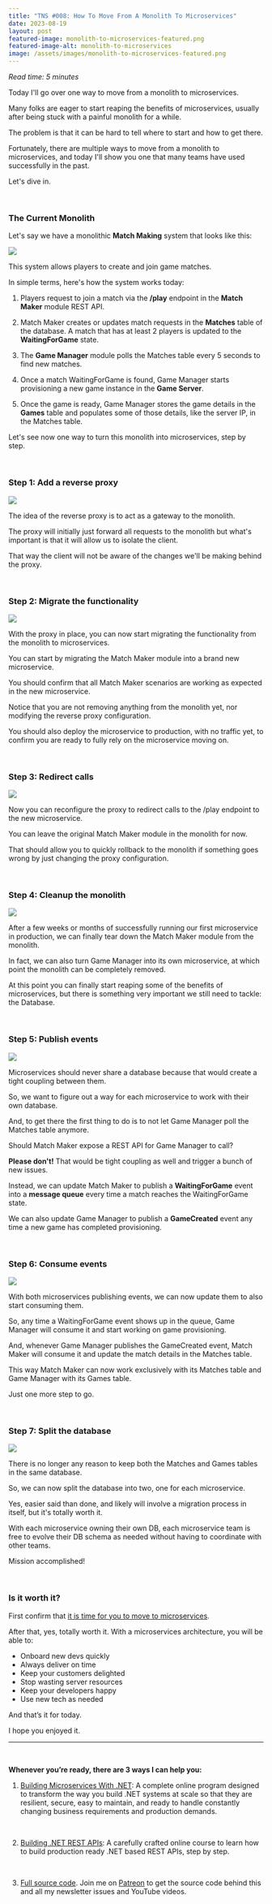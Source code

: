 ```yaml
---
title: "TNS #008: How To Move From A Monolith To Microservices"
date: 2023-08-19
layout: post
featured-image: monolith-to-microservices-featured.png
featured-image-alt: monolith-to-microservices
image: /assets/images/monolith-to-microservices-featured.png
---
```


*Read time: 5 minutes*

Today I'll go over one way to move from a monolith to microservices.

Many folks are eager to start reaping the benefits of microservices, usually after being stuck with a painful monolith for a while.

The problem is that it can be hard to tell where to start and how to get there.

Fortunately, there are multiple ways to move from a monolith to microservices, and today I'll show you one that many teams have used successfully in the past.

Let's dive in.

<br/>

### **The Current Monolith**
Let's say we have a monolithic **Match Making** system that looks like this:

<img src="{{ site.url }}/assets/images/monolith-before-migrate.jpg"/>

This system allows players to create and join game matches.

In simple terms, here's how the system works today:

1. Players request to join a match via the **/play** endpoint in the **Match Maker** module REST API.

2. Match Maker creates or updates match requests in the **Matches** table of the database. A match that has at least 2 players is updated to the **WaitingForGame** state.

3. The **Game Manager** module polls the Matches table every 5 seconds to find new matches.

4. Once a match WaitingForGame is found, Game Manager starts provisioning a new game instance in the **Game Server**.

5. Once the game is ready, Game Manager stores the game details in the **Games** table and populates some of those details, like the server IP, in the Matches table.

Let's see now one way to turn this monolith into microservices, step by step.

<br/>

### **Step 1: Add a reverse proxy**

<img src="{{ site.url }}/assets/images/monolith-migrate-step1.jpg"/>

The idea of the reverse proxy is to act as a gateway to the monolith.

The proxy will initially just forward all requests to the monolith but what's important is
that it will allow us to isolate the client.

That way the client will not be aware of the changes we'll be making behind the proxy.

<br/>

### **Step 2: Migrate the functionality**

<img src="{{ site.url }}/assets/images/monolith-migrate-step2.jpg"/>

With the proxy in place, you can now start migrating the functionality from the monolith to microservices.

You can start by migrating the Match Maker module into a brand new microservice.

You should confirm that all Match Maker scenarios are working as expected in the new microservice.

Notice that you are not removing anything from the monolith yet, nor modifying the reverse proxy configuration.

You should also deploy the microservice to production, with no traffic yet, to confirm you are ready to fully rely on the microservice moving on.

<br/>

### **Step 3: Redirect calls**

<img src="{{ site.url }}/assets/images/monolith-migrate-step3.jpg"/>

Now you can reconfigure the proxy to redirect calls to the /play endpoint to the new microservice.

You can leave the original Match Maker module in the monolith for now.

That should allow you to quickly rollback to the monolith if something goes wrong by just changing the proxy configuration.

<br/>

### **Step 4: Cleanup the monolith**

<img src="{{ site.url }}/assets/images/monolith-migrate-step4.jpg"/>

After a few weeks or months of successfully running our first microservice in production, we can finally tear down the Match Maker module from the monolith.

In fact, we can also turn Game Manager into its own microservice, at which point the monolith can be completely removed.

At this point you can finally start reaping some of the benefits of microservices, but there is something very important we still need to tackle: the Database.

<br/>

### **Step 5: Publish events**

<img src="{{ site.url }}/assets/images/monolith-migrate-step5.jpg"/>

Microservices should never share a database because that would create a tight coupling between them.

So, we want to figure out a way for each microservice to work with their own database.

And, to get there the first thing to do is to not let Game Manager poll the Matches table anymore.

Should Match Maker expose a REST API for Game Manager to call? 

**Please don't!** That would be tight coupling as well and trigger a bunch of new issues.

Instead, we can update Match Maker to publish a **WaitingForGame** event into a **message queue** every time a match reaches the WaitingForGame state.

We can also update Game Manager to publish a **GameCreated** event any time a new game has completed provisioning.

<br/>

### **Step 6: Consume events**

<img src="{{ site.url }}/assets/images/monolith-migrate-step6.jpg"/>

With both microservices publishing events, we can now update them to also start consuming them.

So, any time a WaitingForGame event shows up in the queue, Game Manager will consume it and start working on game provisioning.

And, whenever Game Manager publishes the GameCreated event, Match Maker will consume it and update the match details in the Matches table.

This way Match Maker can now work exclusively with its Matches table and Game Manager with its Games table.

Just one more step to go.

<br/>

### **Step 7: Split the database**

<img src="{{ site.url }}/assets/images/monolith-migrate-step7.jpg"/>

There is no longer any reason to keep both the Matches and Games tables in the same database. 

So, we can now split the database into two, one for each microservice.

Yes, easier said than done, and likely will involve a migration process in itself, but it's totally worth it.

With each microservice owning their own DB, each microservice team is free to evolve their DB schema as needed without having to coordinate with other teams.

Mission accomplished!

<br/>

### **Is it worth it?**

First confirm that [it is time for you to move to microservices](Should-I-Move-To-Microservices). 

After that, yes, totally worth it. With a microservices architecture, you will be able to:

* Onboard new devs quickly
* Always deliver on time
* Keep your customers delighted
* Stop wasting server resources
* Keep your developers happy
* Use new tech as needed

And that’s it for today.

I hope you enjoyed it.

---

<br/>

**Whenever you’re ready, there are 3 ways I can help you:**

1. [​Building Microservices With .NET](https://dotnetmicroservices.com/):​ A complete online program designed to transform the way you build .NET systems at scale so that they are resilient, secure, easy to maintain, and ready to handle constantly changing business requirements and production demands.
<br/>

2. [​Building .NET REST APIs](https://dotnetrestapis.com/)​: A carefully crafted online course to learn how to build production ready .NET based REST APIs, step by step.
<br/>

3. [​Full source code](https://www.patreon.com/juliocasal). Join me on [Patreon](https://www.patreon.com/juliocasal) to get the source code behind this and all my newsletter issues and YouTube videos.

